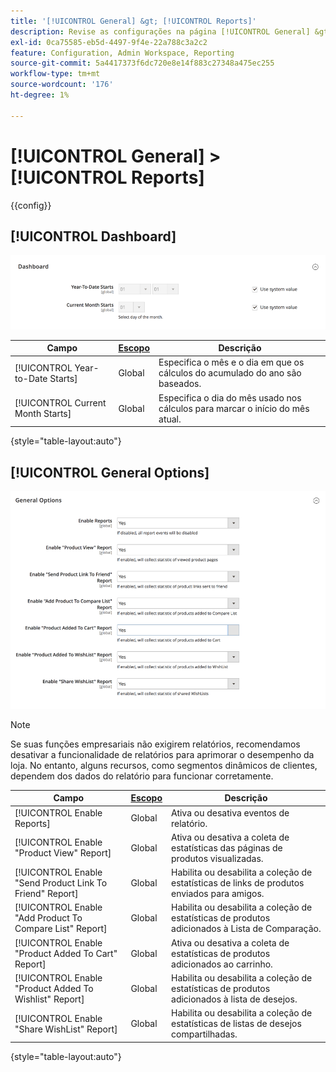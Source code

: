```yaml
---
title: '[!UICONTROL General] &gt; [!UICONTROL Reports]'
description: Revise as configurações na página [!UICONTROL General] &gt; [!UICONTROL Reports] do Administrador do Commerce.
exl-id: 0ca75585-eb5d-4497-9f4e-22a788c3a2c2
feature: Configuration, Admin Workspace, Reporting
source-git-commit: 5a4417373f6dc720e8e14f883c27348a475ec255
workflow-type: tm+mt
source-wordcount: '176'
ht-degree: 1%

---
```


# [!UICONTROL General] > [!UICONTROL Reports]

{{config}}

## [!UICONTROL Dashboard]

![Painel](./assets/reports-dashboard.png)<!-- zoom -->

<!-- [Dashboard](https://experienceleague.adobe.com/pt-br/docs/commerce-admin/start/admin/tools/admin-dashboard) -->

| Campo | [Escopo](../../getting-started/websites-stores-views.md#scope-settings) | Descrição |
|--- |--- |--- |
| [!UICONTROL Year-to-Date Starts] | Global | Especifica o mês e o dia em que os cálculos do acumulado do ano são baseados. |
| [!UICONTROL Current Month Starts] | Global | Especifica o dia do mês usado nos cálculos para marcar o início do mês atual. |

{style="table-layout:auto"}

## [!UICONTROL General Options]

![Opções gerais](./assets/reports-general-options.png)<!-- zoom -->

>[!NOTE]
>
>Se suas funções empresariais não exigirem relatórios, recomendamos desativar a funcionalidade de relatórios para aprimorar o desempenho da loja. No entanto, alguns recursos, como segmentos dinâmicos de clientes, dependem dos dados do relatório para funcionar corretamente.

| Campo | [Escopo](../../getting-started/websites-stores-views.md#scope-settings) | Descrição |
|--- |--- |--- |
| [!UICONTROL Enable Reports] | Global | Ativa ou desativa eventos de relatório. |
| [!UICONTROL Enable "Product View" Report] | Global | Ativa ou desativa a coleta de estatísticas das páginas de produtos visualizadas. |
| [!UICONTROL Enable "Send Product Link To Friend" Report] | Global | Habilita ou desabilita a coleção de estatísticas de links de produtos enviados para amigos. |
| [!UICONTROL Enable "Add Product To Compare List" Report] | Global | Habilita ou desabilita a coleção de estatísticas de produtos adicionados à Lista de Comparação. |
| [!UICONTROL Enable "Product Added To Cart" Report] | Global | Ativa ou desativa a coleta de estatísticas de produtos adicionados ao carrinho. |
| [!UICONTROL Enable "Product Added To Wishlist" Report] | Global | Habilita ou desabilita a coleção de estatísticas de produtos adicionados à lista de desejos. |
| [!UICONTROL Enable "Share WishList" Report] | Global | Habilita ou desabilita a coleção de estatísticas de listas de desejos compartilhadas. |

{style="table-layout:auto"}
